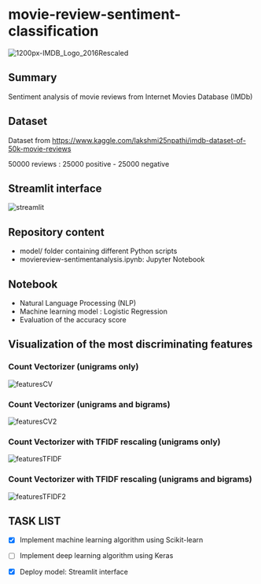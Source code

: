 # movie-review-sentiment-classification

![1200px-IMDB_Logo_2016Rescaled](https://user-images.githubusercontent.com/82372483/124572982-67c6e900-de49-11eb-9e45-ee0e3a973ae1.png)


## Summary

Sentiment analysis of movie reviews from Internet Movies Database (IMDb) 

## Dataset

Dataset from https://www.kaggle.com/lakshmi25npathi/imdb-dataset-of-50k-movie-reviews

50000 reviews : 25000 positive - 25000 negative

## Streamlit interface

![streamlit](https://user-images.githubusercontent.com/82372483/143247246-7ec9ebb2-5d1d-4ede-880a-8c0927b1d886.png)

## Repository content 
* model/ folder containing different Python scripts
* moviereview-sentimentanalysis.ipynb: Jupyter Notebook 

## Notebook

* Natural Language Processing (NLP)
* Machine learning model : Logistic Regression
* Evaluation of the accuracy score

## Visualization of the most discriminating features

### Count Vectorizer (unigrams only)

![featuresCV](https://user-images.githubusercontent.com/82372483/125919019-1e3410ec-6e2c-45f9-ab8c-9c66672b0b94.png)

### Count Vectorizer (unigrams and bigrams)

![featuresCV2](https://user-images.githubusercontent.com/82372483/125951592-7e1856ab-985a-41b0-a589-9d702e81c8b5.png)


### Count Vectorizer with TFIDF rescaling (unigrams only)

![featuresTFIDF](https://user-images.githubusercontent.com/82372483/125919113-619e01fe-7463-43bd-8733-ef00b4a1ee37.png)

### Count Vectorizer with TFIDF rescaling (unigrams and bigrams)

![featuresTFIDF2](https://user-images.githubusercontent.com/82372483/126063600-36c883d8-8b56-427e-83bd-234b3a631508.png)


## TASK LIST
- [x] Implement machine learning algorithm using Scikit-learn
- [ ] Implement deep learning algorithm using Keras
- [x] Deploy model: Streamlit interface


